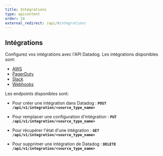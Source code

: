 ```yaml
---
title: Intégrations
type: apicontent
order: 14
external_redirect: /api/#integrations
---
```


## Intégrations

Configurez vos intégrations avec l'API Datadog. Les intégrations disponibles sont:

* [AWS][1]
* [PagerDuty][2]
* [Slack][3]
* [Webhooks][4]

Les endpoints disponibles sont:

* Pour créer une intégration dans Datadog :
    **`POST /api/v1/integration/<source_type_name>`**

* Pour remplacer une configuration d'intégration :
    **`PUT /api/v1/integration/<source_type_name>`**

* Pour récupérer l'état d'une intégration :
    **`GET /api/v1/integration/<source_type_name>`**

* Pour supprimer une intégration de Datadog :
    **`DELETE /api/v1/integration/<source_type_name>`**

[1]: /api/#aws
[2]: /api/#pagerduty
[3]: /api/#slack
[4]: /api/#webhooks
